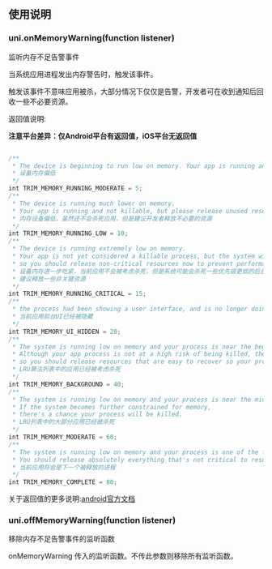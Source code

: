 ## 使用说明

### uni.onMemoryWarning(function listener)

监听内存不足告警事件


当系统应用进程发出内存警告时，触发该事件。

触发该事件不意味应用被杀，大部分情况下仅仅是告警，开发者可在收到通知后回收一些不必要资源。

返回值说明: 

**注意平台差异：仅Android平台有返回值，iOS平台无返回值**

```kotlin

/**
 * The device is beginning to run low on memory. Your app is running and not killable.
 * 设备内存偏低
 */
int TRIM_MEMORY_RUNNING_MODERATE = 5;
/**
 * The device is running much lower on memory. 
 * Your app is running and not killable, but please release unused resources to improve system performance (which directly impacts your app's performance).
 * 内存设备偏低，虽然还不会杀死应用，但是建议开发者释放不必要的资源
 */
int TRIM_MEMORY_RUNNING_LOW = 10;
/**
 * The device is running extremely low on memory. 
 * Your app is not yet considered a killable process, but the system will begin killing background processes if apps do not release resources, 
 * so you should release non-critical resources now to prevent performance degradation.
 * 设备内存进一步吃紧，当前应用不会被考虑杀死，但是系统可能会杀死一些优先级更低的后台应用
 * 建议释放一些非关键资源
 */
int TRIM_MEMORY_RUNNING_CRITICAL = 15;
/**
 * the process had been showing a user interface, and is no longer doing so.
 * 当前应用前台UI已经被隐藏
 */
int TRIM_MEMORY_UI_HIDDEN = 20;
/**
 * The system is running low on memory and your process is near the beginning of the LRU list. 
 * Although your app process is not at a high risk of being killed, the system may already be killing processes in the LRU list, 
 * so you should release resources that are easy to recover so your process will remain in the list and resume quickly when the user returns to your app.
 * LRU算法列表中的应用已经被考虑杀死
 */
int TRIM_MEMORY_BACKGROUND = 40;
/**
 * The system is running low on memory and your process is near the middle of the LRU list. 
 * If the system becomes further constrained for memory, 
 * there's a chance your process will be killed.
 * LRU列表中的大部分应用已经被杀死
 */
int TRIM_MEMORY_MODERATE = 60;
/**
 * The system is running low on memory and your process is one of the first to be killed if the system does not recover memory now. 
 * You should release absolutely everything that's not critical to resuming your app state.
 * 当前应用将会是下一个被释放的进程
 */
int TRIM_MEMORY_COMPLETE = 80;

```


关于返回值的更多说明:[android官方文档](https://developer.android.com/reference/android/content/ComponentCallbacks2)

### uni.offMemoryWarning(function listener)

移除内存不足告警事件的监听函数

onMemoryWarning 传入的监听函数。不传此参数则移除所有监听函数。

